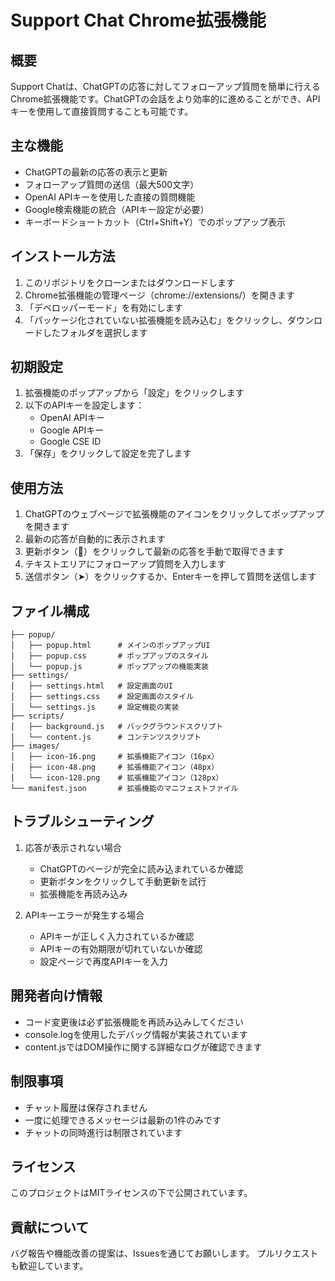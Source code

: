 # Support Chat Chrome拡張機能

## 概要
Support Chatは、ChatGPTの応答に対してフォローアップ質問を簡単に行えるChrome拡張機能です。ChatGPTの会話をより効率的に進めることができ、APIキーを使用して直接質問することも可能です。

## 主な機能
- ChatGPTの最新の応答の表示と更新
- フォローアップ質問の送信（最大500文字）
- OpenAI APIキーを使用した直接の質問機能
- Google検索機能の統合（APIキー設定が必要）
- キーボードショートカット（Ctrl+Shift+Y）でのポップアップ表示

## インストール方法
1. このリポジトリをクローンまたはダウンロードします
2. Chrome拡張機能の管理ページ（chrome://extensions/）を開きます
3. 「デベロッパーモード」を有効にします
4. 「パッケージ化されていない拡張機能を読み込む」をクリックし、ダウンロードしたフォルダを選択します

## 初期設定
1. 拡張機能のポップアップから「設定」をクリックします
2. 以下のAPIキーを設定します：
   - OpenAI APIキー
   - Google APIキー
   - Google CSE ID
3. 「保存」をクリックして設定を完了します

## 使用方法
1. ChatGPTのウェブページで拡張機能のアイコンをクリックしてポップアップを開きます
2. 最新の応答が自動的に表示されます
3. 更新ボタン（🔄）をクリックして最新の応答を手動で取得できます
4. テキストエリアにフォローアップ質問を入力します
5. 送信ボタン（➤）をクリックするか、Enterキーを押して質問を送信します

## ファイル構成
```
├── popup/
│   ├── popup.html      # メインのポップアップUI
│   ├── popup.css       # ポップアップのスタイル
│   └── popup.js        # ポップアップの機能実装
├── settings/
│   ├── settings.html   # 設定画面のUI
│   ├── settings.css    # 設定画面のスタイル
│   └── settings.js     # 設定機能の実装
├── scripts/
│   ├── background.js   # バックグラウンドスクリプト
│   └── content.js      # コンテンツスクリプト
├── images/
│   ├── icon-16.png     # 拡張機能アイコン（16px）
│   ├── icon-48.png     # 拡張機能アイコン（48px）
│   └── icon-128.png    # 拡張機能アイコン（128px）
└── manifest.json       # 拡張機能のマニフェストファイル
```


## トラブルシューティング
1. 応答が表示されない場合
   - ChatGPTのページが完全に読み込まれているか確認
   - 更新ボタンをクリックして手動更新を試行
   - 拡張機能を再読み込み

2. APIキーエラーが発生する場合
   - APIキーが正しく入力されているか確認
   - APIキーの有効期限が切れていないか確認
   - 設定ページで再度APIキーを入力

## 開発者向け情報
- コード変更後は必ず拡張機能を再読み込みしてください
- console.logを使用したデバッグ情報が実装されています
- content.jsではDOM操作に関する詳細なログが確認できます

## 制限事項
- チャット履歴は保存されません
- 一度に処理できるメッセージは最新の1件のみです
- チャットの同時進行は制限されています

## ライセンス
このプロジェクトはMITライセンスの下で公開されています。

## 貢献について
バグ報告や機能改善の提案は、Issuesを通じてお願いします。
プルリクエストも歓迎しています。